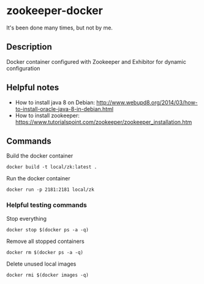 # zookeeper-docker
It's been done many times, but not by me.

## Description
Docker container configured with Zookeeper and Exhibitor for dynamic configuration

## Helpful notes
- How to install java 8 on Debian: http://www.webupd8.org/2014/03/how-to-install-oracle-java-8-in-debian.html
- How to install zookeeper: https://www.tutorialspoint.com/zookeeper/zookeeper_installation.htm

## Commands
Build the docker container

    docker build -t local/zk:latest .

Run the docker container

    docker run -p 2181:2181 local/zk

### Helpful testing commands
Stop everything

    docker stop $(docker ps -a -q)
Remove all stopped containers

    docker rm $(docker ps -a -q)
Delete unused local images

    docker rmi $(docker images -q)
